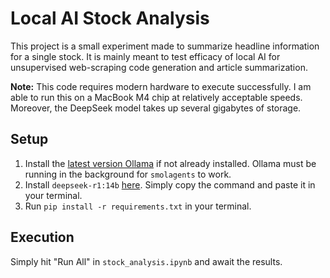 # Local AI Stock Analysis

This project is a small experiment made to summarize headline information for a single stock. It is mainly meant to test efficacy of local AI for unsupervised web-scraping code generation and article summarization.

**Note:** This code requires modern hardware to execute successfully. I am able to run this on a MacBook M4 chip at relatively acceptable speeds. Moreover, the DeepSeek model takes up several gigabytes of storage.

## Setup

1) Install the [latest version Ollama](https://ollama.com/) if not already installed. Ollama must be running in the background for ```smolagents``` to work.
2) Install ```deepseek-r1:14b``` [here](https://ollama.com/library/deepseek-r1:14b). Simply copy the command and paste it in your terminal.
3) Run ```pip install -r requirements.txt``` in your terminal.

## Execution

Simply hit "Run All" in ```stock_analysis.ipynb``` and await the results.

